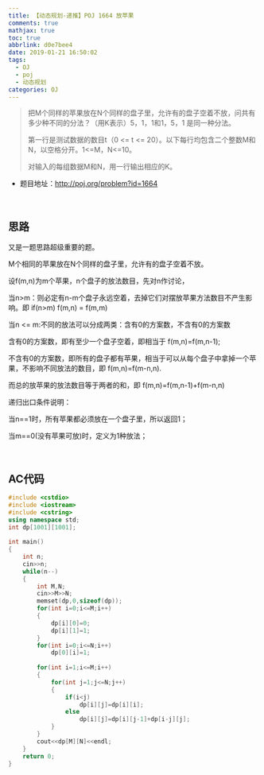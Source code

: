 ```yaml
---
title: 【动态规划-递推】POJ 1664 放苹果
comments: true
mathjax: true
toc: true
abbrlink: d0e7bee4
date: 2019-01-21 16:50:02
tags:
  - OJ
  - poj
  - 动态规划
categories: OJ
---
```


> 把M个同样的苹果放在N个同样的盘子里，允许有的盘子空着不放，问共有多少种不同的分法？（用K表示）5，1，1和1，5，1 是同一种分法。
>
> 第一行是测试数据的数目t（0 <= t <= 20）。以下每行均包含二个整数M和N，以空格分开。1<=M，N<=10。
>
> 对输入的每组数据M和N，用一行输出相应的K。

<!-- more -->

- 题目地址：http://poj.org/problem?id=1664


​          


## 思路

又是一题思路超级重要的题。

M个相同的苹果放在N个同样的盘子里，允许有的盘子空着不放。

设f(m,n)为m个苹果，n个盘子的放法数目，先对n作讨论，

当n>m：则必定有n-m个盘子永远空着，去掉它们对摆放苹果方法数目不产生影响。即 if(n>m) f(m,n) = f(m,m)

当n <= m:不同的放法可以分成两类：含有0的方案数，不含有0的方案数

含有0的方案数，即有至少一个盘子空着，即相当于 f(m,n)=f(m,n-1);

不含有0的方案数，即所有的盘子都有苹果，相当于可以从每个盘子中拿掉一个苹果，不影响不同放法的数目，即 f(m,n)=f(m-n,n).

而总的放苹果的放法数目等于两者的和，即 f(m,n)=f(m,n-1)+f(m-n,n)



递归出口条件说明：

当n==1时，所有苹果都必须放在一个盘子里，所以返回1；

当m==0(没有苹果可放)时，定义为1种放法；

​        

## AC代码

```c++
#include <cstdio>  
#include <iostream>  
#include <cstring>  
using namespace std;  
int dp[1001][1001];  
  
int main()  
{  
    int n;  
    cin>>n;  
    while(n--)  
    {  
        int M,N;  
        cin>>M>>N;  
        memset(dp,0,sizeof(dp));  
        for(int i=0;i<=M;i++)  
        {  
            dp[i][0]=0;  
            dp[i][1]=1;  
        }  
        for(int i=0;i<=N;i++)  
            dp[0][i]=1;  
          
        for(int i=1;i<=M;i++)  
        {  
            for(int j=1;j<=N;j++)  
            {  
                if(i<j)  
                    dp[i][j]=dp[i][i];  
                else  
                    dp[i][j]=dp[i][j-1]+dp[i-j][j];  
            }  
        }  
        cout<<dp[M][N]<<endl;  
    }  
    return 0;  
}   
```


